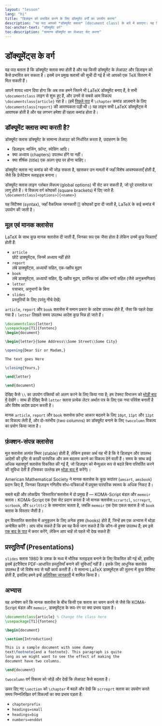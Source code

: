 ```yaml
---
layout: "lesson"
lang: "hi"
title: "डिज़ाइन को प्रभावित करने के लिए डॉक्यूमेंट वर्गों का उपयोग करना"
description: "यह पाठ आपको *डॉक्यूमेंट क्लास* (document class) के बारे में बताएगा। यह किसी डॉक्यूमेंट के लेआउट को कैसे प्रभावित करता है, तथा आपको किसी TeX वितरण (TeX distribution) में कौन-कौन से प्रमुख डॉक्यूमेंट क्लासेस मिलते हैं, इसकी भी सूची प्रदान करेगा।"
toc-anchor-text: "डॉक्यूमेंट वर्ग"
toc-description: "सामान्य डॉक्यूमेंट का लेआउट सेट करना"
---
```


# डॉक्यूमेंट्स के वर्ग
<span class="summary">यह पाठ बताता है कि डॉक्यूमेंट क्लास क्या होती है और यह किसी डॉक्यूमेंट के लेआउट और डिज़ाइन को कैसे प्रभावित कर सकता है। इसमें उन प्रमुख क्लासों की सूची दी गई है जो आपको एक TeX वितरण में मिल सकती हैं।</span>


आपने शायद ध्यान दिया होगा कि अब तक हमने जितने भी LaTeX डॉक्यूमेंट बनाए हैं, वे सभी `\documentclass` लाइन से शुरू हुए हैं, और उनमें से सबसे आम विकल्प `\documentclass{article}` रहा है। (हमें [पिछले पाठ](lesson-04) में `\chapter` कमांड आज़माने के लिए `\documentclass{report}` की आवश्यकता पड़ी थी।) यह लाइन सभी LaTeX डॉक्यूमेंट्स में आवश्यक होती है और यह लगभग हमेशा ही पहला कमांड होता है।



## डॉक्यूमेंट क्लास क्या करती है? 

डॉक्यूमेंट क्लास डॉक्यूमेंट के सामान्य लेआउट को निर्धारित करता है, उदाहरण के लिए:  

- डिज़ाइन: मार्जिन, फ़ॉन्ट, स्पेसिंग आदि।  
- क्या अध्याय (chapters) उपलब्ध होंगे या नहीं।  
- क्या शीर्षक (title) एक अलग पृष्ठ पर होना चाहिए।  

डॉक्यूमेंट क्लास नए कमांड को भी जोड़ सकता है, खासकर उन मामलों में जहाँ विशेष आवश्यकताएँ होती हैं, जैसे कि प्रेजेंटेशन स्लाइड्स बनाना।  

डॉक्यूमेंट क्लास लाइन _ग्लोबल विकल्प_ (global options) भी सेट कर सकती है, जो पूरे दस्तावेज़ पर लागू होते हैं। ये विकल्प वर्ग कोष्ठकों (square brackets) में दिए जाते हैं: `\documentclass[<options>]{<name>}`  

यह सिंटैक्स (syntax), जहाँ वैकल्पिक जानकारी [] कोष्ठकों द्वारा दी जाती है, LaTeX के कई कमांड में उपयोग की जाती है।



## मूल एवं मानक क्लासेस

LaTeX के साथ कुछ मानक क्लासेस दी जाती हैं, जिनका रूप एक जैसा होता है लेकिन उनमें कुछ भिन्नताएँ होती हैं:

- `article`  
  छोटे डाक्यूमेंट्स, जिनमें अध्याय नहीं होते  
- `report`  
  लंबे डाक्यूमेंट्स, अध्यायों सहित, एक-पक्षीय मुद्रण  
- `book`  
  लंबे डाक्यूमेंट्स, अध्यायों सहित, द्वि-पक्षीय मुद्रण, प्रारंभिक एवं अंतिम भागों सहित (जैसे अनुक्रमणिका)  
- `letter`  
  पत्राचार, अनुभागों के बिना  
- `slides`  
  प्रस्तुतियों के लिए (परंतु नीचे देखें)

`article`, `report` और `book` क्लासेस में समान प्रकार के आदेश उपलब्ध होते हैं, जैसा कि पहले देखा गया है। `letter` लिखते समय उपलब्ध आदेश कुछ भिन्न हो जाते हैं।



```latex
\documentclass{letter}
\usepackage[T1]{fontenc}
\begin{document}

\begin{letter}{Some Address\\Some Street\\Some City}

\opening{Dear Sir or Madam,}

The text goes Here

\closing{Yours,}

\end{letter}

\end{document}
```

देखिए कैसे ``\\`` का उपयोग पंक्तियों को अलग करने के लिए किया गया है; हम टेक्स्ट विभाजन को [थोड़ी बाद में](lesson-11) देखेंगे। साथ ही देखिए कैसे `letter` क्लास प्रत्येक लेटर अर्थात पत्र के लिए एक नया परिवेश बनाती है और विशेष आदेश प्रदान करती है।

मानक `article`, `report` और `book` क्लासेस फ़ॉन्ट आकार बदलने के लिए `10pt`, `11pt` और `12pt` का विकल्प लेती हैं, और दो-स्तंभीय (two columns) का  डॉक्यूमेंट बनाने के लिए `twocolumn` विकल्प का प्रयोग किया जाता है।



## फ़ंक्शन-संपन्न क्लासेस

मूल क्लासेस अत्यंत स्थिर (stable) होती हैं, लेकिन इसका अर्थ यह भी है कि वे डिज़ाइन और उपलब्ध आदेशों की दृष्टि से काफ़ी पारंपरिक और कम बदलाव करने का विकल्प देने वाली हैं। समय के साथ कई अधिक महत्वपूर्ण क्लासेस विकसित की गई हैं, जो डिज़ाइन को मैन्युअल रूप से बदले बिना परिवर्तित करने की सुविधा देती हैं (जिसका उल्लेख हम [थोड़ा बाद में](lesson-11) करेंगे)।

American Mathematical Society ने मानक क्लासेस के कुछ रूपांतर (`amsart`, `amsbook`) प्रदान किए हैं, जिनका डिज़ाइन गणितीय शोध-पत्रिकाओं में प्रयुक्त पारंपरिक स्वरूप के अधिक निकट है।

सबसे बड़ी और लोकप्रिय 'विस्तारित'क्लासेस में दो प्रमुख हैं — KOMA-Script बंडल और `memoir` क्लास। KOMA-Script एक ऐसा सेट प्रदान करता है जो मानक क्लासेस:`scrartcl`, `scrreprt`, `scrbook`, और `scrlttr2` के समानांतर चलता है, जबकि `memoir` एक  ऐसा एकल क्लास है जो `book` क्लास के विस्तार जैसी है।

इन विस्तारित क्लासेस में अनुकूलन के लिए अनेक हुक्स (hooks) होते हैं, जिन्हें हम एक अभ्यास में थोड़ा अन्वेषित करेंगे। आप सोच सकते हैं कि हम यह कैसे जान सकते हैं कि कौन-से हुक्स उपलब्ध हैं; हम इसे [एक बाद के पाठ](lesson-16) में कवर करेंगे, लेकिन आप चाहें तो पहले भी देख सकते हैं!



## प्रस्तुतियाँ (Presentations)

`slides` क्लास 1980 के दशक के मध्य में भौतिक स्लाइड्स बनाने के लिए विकसित की गई थी, इसलिए इसमें इंटरैक्टिव PDF-आधारित प्रस्तुतियाँ बनाने की सुविधाएँ नहीं हैं। इसके लिए आधुनिक क्लासेस उपलब्ध हैं जो विशेष रूप से यही कार्य करती हैं। ये सामान्य LaTeX डाक्यूमेंट्स की तुलना में कुछ विशिष्ट होती हैं, इसलिए हमने इन्हें [अतिरिक्त जानकारी](more-05) में शामिल किया है।



## अभ्यास

यह अन्वेषण करें कि मानक क्लासेस के बीच किसी एक क्लास का चयन करने से जैसे कि KOMA-Script बंडल और `memoir`, डाक्यूमेंट्स के रूप-रंग पर क्या प्रभाव पड़ता है।

```latex
\documentclass{article} % Change the class here
\usepackage[T1]{fontenc}

\begin{document}

\section{Introduction}

This is a sample document with some dummy
text\footnote{and a footnote}. This paragraph is quite
long as we might want to see the effect of making the
document have two columns.

\end{document}
```


`twocolumn` वर्ग विकल्प को जोड़ें और देखें कि लेआउट कैसे बदलता है।

ऊपर दिए गए `\section` को `\chapter` में बदलें और देखें कि `scrreprt` क्लास का उपयोग करते समय निम्नलिखित वर्ग विकल्पों का क्या प्रभाव पड़ता है:

- `chapterprefix`  
- `headings=small`  
- `headings=big`  
- `numbers=enddot`
